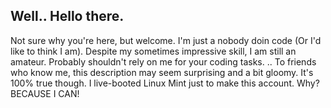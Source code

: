 <h2>Well.. Hello there.</h2> Not sure why you're here, but welcome. I'm just a nobody doin code (Or I'd like to think I am).
Despite my sometimes impressive skill, I am still an amateur. Probably shouldn't rely on me for your coding tasks.
..
To friends who know me, this description may seem surprising and a bit gloomy. It's 100% true though.
I live-booted Linux Mint just to make this account. Why? BECAUSE I CAN!

<!---
What are you doing looking over here?
Ya tryina see some secrets? Haha!
--->
